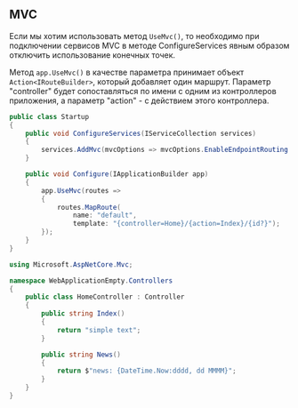 ## MVC



Если мы хотим использовать метод `UseMvc()`, то необходимо при подключении сервисов MVC в методе ConfigureServices явным образом отключить использование конечных точек.

Метод `app.UseMvc()` в качестве параметра принимает объект `Action<IRouteBuilder>`, который добавляет один маршрут. Параметр "controller" будет сопоставляться по имени с одним из контроллеров приложения, а параметр "action" - с действием этого контроллера.

```c#
public class Startup
{
    public void ConfigureServices(IServiceCollection services)
    {
        services.AddMvc(mvcOptions => mvcOptions.EnableEndpointRouting = false);
    }

    public void Configure(IApplicationBuilder app)
    {
        app.UseMvc(routes =>
        {
            routes.MapRoute(
                name: "default",
                template: "{controller=Home}/{action=Index}/{id?}");
        });
    }
}
```



```c#
using Microsoft.AspNetCore.Mvc;

namespace WebApplicationEmpty.Controllers
{
    public class HomeController : Controller
    {
        public string Index()
        {
            return "simple text";
        }

        public string News()
        {
            return $"news: {DateTime.Now:dddd, dd MMMM}";
        }
    }
}
```

